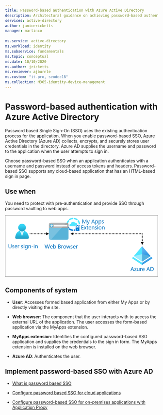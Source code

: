 ```yaml
---
title: Password-based authentication with Azure Active Directory
description: Architectural guidance on achieving password-based authentication with Azure Active Directory.
services: active-directory
author: janicericketts
manager: martinco

ms.service: active-directory
ms.workload: identity
ms.subservice: fundamentals
ms.topic: conceptual
ms.date: 10/10/2020
ms.author: jricketts
ms.reviewer: ajburnle
ms.custom: "it-pro, seodec18"
ms.collection: M365-identity-device-management
---
```


# Password-based authentication with Azure Active Directory

Password based Single Sign-On (SSO) uses the existing authentication process for the application. When you enable password-based SSO, Azure Active Directory (Azure AD) collects, encrypts, and securely stores user credentials in the directory. Azure AD supplies the username and password to the application when the user attempts to sign in.

Choose password-based SSO when an application authenticates with a username and password instead of access tokens and headers. Password-based SSO supports any cloud-based application that has an HTML-based sign in page. 

## Use when

You need to protect with pre-authentication and provide SSO through password vaulting to web apps.

![architectural diagram](./media/authentication-patterns/password-based-sso-auth.png)


## Components of system

* **User**: Accesses formed based application from either My Apps or by directly visiting the site. 

* **Web browser**: The component that the user interacts with to access the external URL of the application. The user accesses the form-based application via the MyApps extension. 

* **MyApps extension**: Identifies the configured password-based SSO application and supplies the credentials to the sign in form. The MyApps extension is installed on the web browser. 

* **Azure AD**: Authenticates the user.

## Implement password-based SSO with Azure AD

* [What is password based SSO](../manage-apps/what-is-single-sign-on.md) 

* [Configure password based SSO for cloud applications ](../manage-apps/configure-password-single-sign-on-non-gallery-applications.md)

* [Configure password-based SSO for on-premises applications with Application Proxy](../app-proxy/application-proxy-configure-single-sign-on-password-vaulting.md)